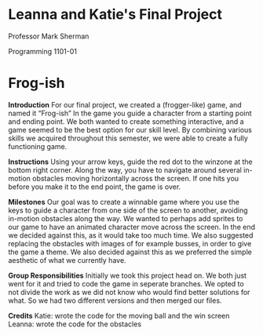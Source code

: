 # Leanna and Katie's Final Project
Professor Mark Sherman

Programming 1101-01

# Frog-ish

**Introduction**
For our final project, we created a (frogger-like) game, and named it “Frog-ish” In the game you guide a character from a starting point and ending point. We both wanted to create something interactive, and a game seemed to be the best option for our skill level. By combining various skills we acquired throughout this semester, we were able to create a fully functioning game. 

**Instructions**
Using your arrow keys, guide the red dot to the winzone at the bottom right corner. Along the way, you have to navigate around several in-motion obstacles moving horizontally across the screen. If one hits you before you make it to the end point, the game is over. 

**Milestones**
Our goal was to create a winnable game where you use the keys to guide a character from one side of the screen to another, avoiding in-motion obstacles along the way. We wanted to perhaps add sprites to our game to have an animated character move across the screen. In the end we decided against this, as it would take too much time. We also suggested replacing the obstacles with images of for example busses, in order to give the game a theme. We also decided against this as we preferred the simple aesthetic of what we currently have. 

**Group Responsibilities**
Initially we took this project head on. We both just went for it and tried to code the game in seperate branches. We opted to not divide the work as we did not know who would find better solutions for what. So we had two different versions and then merged our files. 

**Credits**
Katie: wrote the code for the moving ball and the win screen
Leanna: wrote the code for the obstacles 
